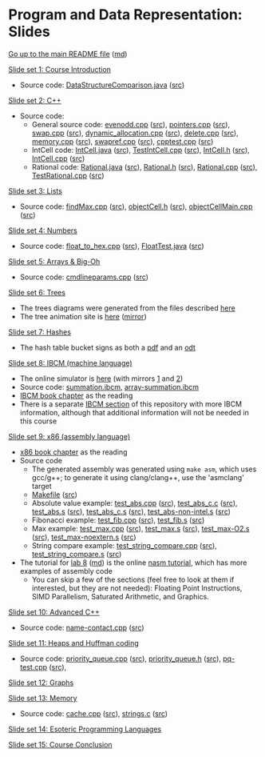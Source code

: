 Program and Data Representation: Slides
=======================================

[Go up to the main README file](../README.html) ([md](../README.md))

[Slide set 1: Course Introduction](01-intro.html)

- Source code: [DataStructureComparison.java](code/01-intro/DataStructureComparison.java.html) ([src](code/01-intro/DataStructureComparison.java))


[Slide set 2: C++](02-cpp.html)

- Source code:
  - General source code: [evenodd.cpp](code/02-cpp/evenodd.cpp.html) ([src](code/02-cpp/evenodd.cpp)), [pointers.cpp](code/02-cpp/pointers.cpp.html) ([src](code/02-cpp/pointers.cpp)), [swap.cpp](code/02-cpp/swap.cpp.html) ([src](code/02-cpp/swap.cpp)), [dynamic_allocation.cpp](code/02-cpp/dynamic_allocation.cpp.html) ([src](code/02-cpp/dynamic_allocation.cpp)), [delete.cpp](code/02-cpp/delete.cpp.html) ([src](code/02-cpp/delete.cpp)), [memory.cpp](code/02-cpp/memory.cpp.html) ([src](code/02-cpp/memory.cpp)), [swapref.cpp](code/02-cpp/swapref.cpp.html) ([src](code/02-cpp/swapref.cpp)), [cpptest.cpp](code/02-cpp/cpptest.cpp.html) ([src](code/02-cpp/cpptest.cpp))
  - IntCell code: [IntCell.java](code/02-cpp/IntCell.java.html) ([src](code/02-cpp/IntCell.java)), [TestIntCell.cpp](code/02-cpp/TestIntCell.cpp.html) ([src](code/02-cpp/TestIntCell.cpp)), [IntCell.h](code/02-cpp/IntCell.h.html) ([src](code/02-cpp/IntCell.h)), [IntCell.cpp](code/02-cpp/IntCell.cpp.html) ([src](code/02-cpp/IntCell.cpp))
  - Rational code: [Rational.java](code/02-cpp/Rational.java.html) ([src](code/02-cpp/Rational.java)), [Rational.h](code/02-cpp/Rational.h.html) ([src](code/02-cpp/Rational.h)), [Rational.cpp](code/02-cpp/Rational.cpp.html) ([src](code/02-cpp/Rational.cpp)), [TestRational.cpp](code/02-cpp/TestRational.cpp.html) ([src](code/02-cpp/TestRational.cpp))

[Slide set 3: Lists](03-lists.html)

- Source code: [findMax.cpp](code/03-lists/findMax.cpp.html) ([src](code/03-lists/findMax.cpp)), [objectCell.h](code/03-lists/objectCell.h.html) ([src](code/03-lists/objectCell.h)), [objectCellMain.cpp](code/03-lists/objectCellMain.cpp.html) ([src](code/03-lists/objectCellMain.cpp))

[Slide set 4: Numbers](04-numbers.html)

- Source code: [float_to_hex.cpp](code/04-numbers/float_to_hex.cpp.html) ([src](code/04-numbers/float_to_hex.cpp)), [FloatTest.java](code/04-numbers/FloatTest.java.html) ([src](code/04-numbers/FloatTest.java))

[Slide set 5: Arrays & Big-Oh](05-arrays-bigoh.html)

- Source code: [cmdlineparams.cpp](code/05-arrays-bigoh/cmdlineparams.cpp.html) ([src](code/05-arrays-bigoh/cmdlineparams.cpp))

[Slide set 6: Trees](06-trees.html)

- The trees diagrams were generated from the files described [here](graphs/index.html)
- The tree animation site is [here](http://www.qmatica.com/DataStructures/Trees/BST.html) ([mirror](http://webdiis.unizar.es/asignaturas/EDA/AVLTree/avltree.html))

[Slide set 7: Hashes](07-hashes.html)

- The hash table bucket signs as both a [pdf](misc/hash-table-buckets.pdf) and an [odt](misc/hash-table-buckets.odt)

[Slide set 8: IBCM (machine language)](08-ibcm.html)

- The online simulator is [here](http://www.cs.virginia.edu/~cs216/ibcm/) (with mirrors [1](http://libra.cs.virginia.edu/ibcm/) and [2](http://people.virginia.edu/~asb2t/ibcm/))
- Source code: [summation.ibcm](../ibcm/summation.ibcm), [array-summation.ibcm](../ibcm/array-summation.ibcm)
- [IBCM book chapter](../book/ibcm-chapter.pdf) as the reading
- There is a separate [IBCM section](../ibcm/index.html) of this repository with more IBCM information, although that additional information will not be needed in this course

[Slide set 9: x86 (assembly language)](09-x86.html)

- [x86 book chapter](../book/x86-chapter.pdf) as the reading
- Source code
  - The generated assembly was generated using `make asm`, which uses gcc/g++; to generate it using clang/clang++, use the 'asmclang' target
  - [Makefile](code/09-x86/Makefile.html) ([src](code/09-x86/Makefile))
  - Absolute value example: [test_abs.cpp](code/09-x86/test_abs.cpp.html) ([src](code/09-x86/test_abs.cpp)), [test_abs_c.c](code/09-x86/test_abs_c.c.html) ([src](code/09-x86/test_abs_c.c)), [test_abs.s](code/09-x86/test_abs.s.html) ([src](code/09-x86/test_abs.s)), [test_abs_c.s](code/09-x86/test_abs_c.s.html) ([src](code/09-x86/test_abs_c.s)), [test_abs-non-intel.s](code/09-x86/test_abs-non-intel.s.html) ([src](code/09-x86/test_abs-non-intel.s))
  - Fibonacci example: [test_fib.cpp](code/09-x86/test_fib.cpp.html) ([src](code/09-x86/test_fib.cpp)), [test_fib.s](code/09-x86/test_fib.s.html) ([src](code/09-x86/test_fib.s))
  - Max example: [test_max.cpp](code/09-x86/test_max.cpp.html) ([src](code/09-x86/test_max.cpp)), [test_max.s](code/09-x86/test_max.s.html) ([src](code/09-x86/test_max.s)), [test_max-O2.s](code/09-x86/test_max-O2.s.html) ([src](code/09-x86/test_max-O2.s)), [test_max-noextern.s](code/09-x86/test_max-noextern.s.html) ([src](code/09-x86/test_max-noextern.s))
  - String compare example: [test_string_compare.cpp](code/09-x86/test_string_compare.cpp.html) ([src](code/09-x86/test_string_compare.cpp)), [test_string_compare.s](code/09-x86/test_string_compare.s.html) ([src](code/09-x86/test_string_compare.s))
- The tutorial for [lab 8](../labs/lab08/index.html) ([md](../labs/lab08/index.md)) is the online [nasm tutorial](http://cs.lmu.edu/~ray/notes/nasmexamples/), which has more examples of assembly code
  - You can skip a few of the sections (feel free to look at them if interested, but they are not needed): Floating Point Instructions, SIMD Parallelism, Saturated Arithmetic, and Graphics.


[Slide set 10: Advanced C++](10-advanced-cpp.html)

- Source code: [name-contact.cpp](code/10-advanced-cpp/name-contact.cpp.html) ([src](code/10-advanced-cpp/name-contact.cpp))

[Slide set 11: Heaps and Huffman coding](11-heaps-huffman.html)

- Source code: [priority_queue.cpp](code/11-heaps-huffman/priority_queue.cpp.html) ([src](code/11-heaps-huffman/priority_queue.cpp)), [priority_queue.h](code/11-heaps-huffman/priority_queue.h.html) ([src](code/11-heaps-huffman/priority_queue.h)), [pq-test.cpp](code/11-heaps-huffman/pq-test.cpp.html) ([src](code/11-heaps-huffman/pq-test.cpp)),

[Slide set 12: Graphs](12-graphs.html)

[Slide set 13: Memory](13-memory.html)

- Source code: [cache.cpp](code/13-memory/cache.cpp.html) ([src](code/13-memory/cache.cpp)), [strings.c](code/13-memory/strings.c.html) ([src](code/13-memory/strings.c))

[Slide set 14: Esoteric Programming Languages](14-esoteric-pls.html)

[Slide set 15: Course Conclusion](15-conclusion.html)
